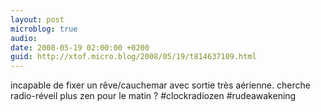 ```yaml
---
layout: post
microblog: true
audio: 
date: 2008-05-19 02:00:00 +0200
guid: http://xtof.micro.blog/2008/05/19/t814637109.html
---
```

incapable de fixer un rêve/cauchemar avec sortie très aérienne. cherche radio-réveil plus zen pour le matin ? #clockradiozen #rudeawakening

